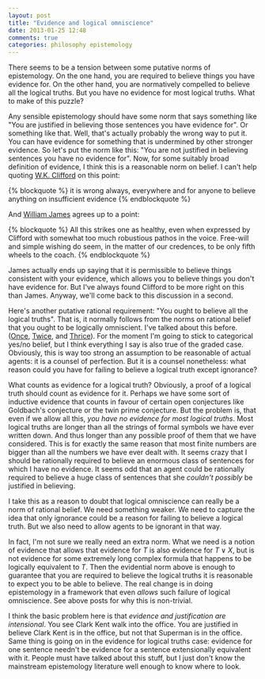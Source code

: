 ```yaml
---
layout: post
title: "Evidence and logical omniscience"
date: 2013-01-25 12:48
comments: true
categories: philosophy epistemology
---
```

There seems to be a tension between some putative norms of epistemology.
On the one hand, you are required to believe things you have
evidence for.
On the other hand, you are normatively compelled to
believe all the logical truths.
But you have no evidence for most logical truths.
What to make of this puzzle?

<!-- more -->

Any sensible epistemology should have some norm
that says something like 
"You are justified in believing those sentences
you have evidence for".
Or something like that.
Well, that's actually probably the wrong way to put it.
You can have evidence for something that is undermined by
other stronger evidence.
So let's put the norm like this:
"You are not justified in believing sentences
you have no evidence for".
Now, for some suitably broad definition of evidence,
I think this is a reasonable norm on belief.
I can't help quoting 
[W.K. Clifford](http://www.infidels.org/library/historical/w_k_clifford/ethics_of_belief.html)
on this point:

{% blockquote %}
it is wrong always, everywhere and for anyone to believe anything on insufficient evidence 
{% endblockquote %}

And 
[William James](http://educ.jmu.edu/~omearawm/ph101willtobelieve.html)
agrees up to a point:

{% blockquote %}
All this strikes one as healthy, even when expressed by Clifford with somewhat too much robustious pathos in the voice. Free-will and simple wishing do seem, in the matter of our credences, to be only fifth wheels to the coach.
{% endblockquote %}

James actually ends up saying that it is permissible
to believe things consistent with your
evidence, which allows you to believe things
you don't have evidence for.
But I've always found Clifford to
be more right on this than James.
Anyway, we'll come back to this discussion in a second.

Here's another putative rational requirement:
"You ought to believe all the logical truths".
That is, it normally follows from the norms on rational belief
that you ought to be logically omniscient.
I've talked about this before.
([Once](/blog/2012/02/22/decision-theory-for-the-logically-ignorant/),
[Twice](/blog/2012/02/28/dutch-booking-the-logically-ignorant/),
and [Thrice](/blog/2012/03/05/who-cares-about-logical-ignorance/)).
For the moment I'm going to stick to categorical yes/no belief,
but I think everything I say is also true of the graded case.
Obviously, this is way too strong an assumption
to be reasonable of actual agents:
it is a counsel of perfection.
But it is a counsel nonetheless:
what reason could you have for failing to believe
a logical truth except ignorance?

What counts as evidence for a logical truth?
Obviously, a proof of a logical truth should count as evidence for it.
Perhaps we have some sort of inductive evidence that counts in favour of
certain open conjectures like Goldbach's conjecture or
the twin prime conjecture.
But the problem is, that even if we allow all this,
*you have no evidence for most logical truths*.
Most logical truths are longer than all the strings of formal symbols
we have ever written down.
And thus longer than any possible proof of them that we have considered.
This is for exactly the same reason that most finite numbers are bigger than
all the numbers we have ever dealt with.
It seems crazy that I should be rationally required to believe an
enormous class of sentences for which I have no evidence.
It seems odd that an agent could be rationally required to believe
a huge class of sentences that she *couldn't possibly* be justified in believing.

I take this as a reason to doubt that logical omniscience can really be a 
norm of rational belief.
We need something weaker.
We need to capture the idea that only ignorance could be a reason
for failing to believe a logical truth.
But we also need to allow agents to be ignorant in that way.

In fact, I'm not sure we really need an extra norm.
What we need is a notion of evidence that allows that 
evidence for $T$ is also evidence for $T \vee X$,
but is not evidence for some extremely long complex formula
that happens to be logically equivalent to $T$.
Then the evidential norm above is enough to guarantee that you
are required to believe the logical truths it is reasonable
to expect you to be able to believe.
The real change is in doing epistemology in a framework that 
even *allows* such failure of logical omniscience.
See above posts for why this is non-trivial.

I think the basic problem here is that 
*evidence and justification are intensional*.
You see Clark Kent walk into the office.
You are justified in believe Clark Kent is in the office,
but not that Superman is in the office.
Same thing is going on in the evidence for logical truths case:
evidence for one sentence needn't be evidence for
a sentence extensionally equivalent with it.
People must have talked about this stuff,
but I just don't know the mainstream epistemology literature
well enough to know where to look.
